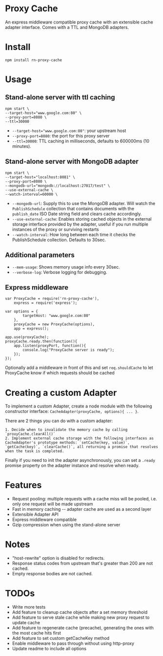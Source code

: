 # Proxy Cache

An express middleware compatible proxy cache with an extensible cache adapter interface. Comes with a TTL and MongoDB adapters.

# Install

    npm install rn-proxy-cache


# Usage

## Stand-alone server with ttl caching

    npm start \
    --target-host="www.google.com:80" \
    --proxy-port=8080 \
    --ttl=30000

- `--target-host="www.google.com:80"`: your upstream host
- `--proxy-port=8080`: the port for this proxy server
- `--ttl=30000`: TTL caching in milliseconds, defaults to 600000ms (10 minutes).

## Stand-alone server with MongoDB adapter

    npm start \
    --target-host="localhost:8081" \
    --proxy-port=8080 \
    --mongodb-url="mongodb://localhost:27017/test" \
    --use-external-cache \
    --watch-interval=60000 \

- `--mongodb-url`: Supply this to use the MongoDB adapter. Will watch the `PublishSchedule` collection that contains documents with the `publish_date` ISO Date string field and clears cache accordingly.
- `--use-external-cache`: Enables storing cached objects in the external storage interface provided by the adapter, useful if you run multiple instances of the proxy or surviving restarts
- `--watch-interval`: How long between each time it checks the PublishSchedule collection. Defaults to 30sec.

## Additional parameters

- `--mem-usage`: Shows memory usage info every 30sec.
- `--verbose-log`: Verbose logging for debugging.

## Express middleware

    var ProxyCache = require('rn-proxy-cache'),
        express = require('express');

    var options = {
            targetHost: "www.google.com:80"
        },
        proxyCache = new ProxyCache(options),
        app = express();

    app.use(proxyCache);
    proxyCache.ready.then(function(){
        app.listen(proxyPort, function(){
            console.log("ProxyCache server is ready");
        });
    });

Optionally add a middleware in front of this and set `req.shouldCache` to let ProxyCache know if which requests should be cached

# Creating a custom Adapter

To implement a custom Adapter, create a node module with the following constructor interface: `CacheAdapter(proxyCache, options){ ... }`.

There are 2 things you can do with a custom adapter:

    1. Decide when to invalidate the memory cache by calling `proxyCache.clearAll()`
    2. Implement external cache storage with the following interfaces as CacheAdapter's prototype methods: `setCache(key, value)`, `getCache(key)`, `clearCache()`, all returning a promise that resolves when the task is completed.

Finally if you need to init the adapter asynchronously, you can set a `.ready` promise property on the adapter instance and resolve when ready.

# Features

- Request pooling: multiple requests with a cache miss will be pooled, i.e. only one request will be made upstream
- Fast in memory caching -- adapter cache are used as a second layer
- Extensible Adapter API
- Express middleware compatible
- Gzip compression when using the stand-alone server

# Notes

- "host-rewrite" option is disabled for redirects.
- Response status codes from upstream that's greater than 200 are not cached.
- Empty response bodies are not cached.

# TODOs

- Write more tests
- Add feature to cleanup cache objects after a set memory threshold
- Add feature to serve stale cache while making new proxy request to update cache
- Add feature to regenerate cache (precache), generating the ones with the most cache hits first
- Add feature to set custom getCacheKey method
- Enable middleware to pass through without using http-proxy
- Update readme to include all options
